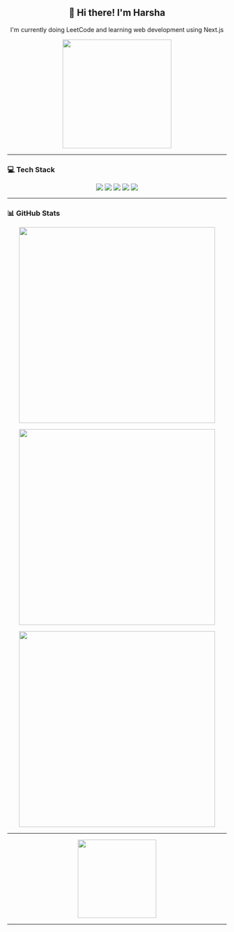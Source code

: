 <h2 align="center">👋 Hi there! I'm Harsha</h2>

<p align="center">
  I'm currently doing LeetCode and learning web development using Next.js
</p>

<p align="center">
  <img src="https://media.giphy.com/media/qgQUggAC3Pfv687qPC/giphy.gif" width="250" />
</p>

---

### 💻 Tech Stack

<p align="center">
  <img src="https://img.shields.io/badge/c++-%2300599C.svg?style=flat-square&logo=c%2B%2B&logoColor=white"/>
  <img src="https://img.shields.io/badge/javascript-%23323330.svg?style=flat-square&logo=javascript&logoColor=%23F7DF1E"/>
  <img src="https://img.shields.io/badge/netlify-%23000000.svg?style=flat-square&logo=netlify&logoColor=#00C7B7"/>
  <img src="https://img.shields.io/badge/MongoDB-%234ea94b.svg?style=flat-square&logo=mongodb&logoColor=white"/>
  <img src="https://img.shields.io/badge/adobe%20photoshop-%2331A8FF.svg?style=flat-square&logo=adobe%20photoshop&logoColor=white"/>
</p>

---

### 📊 GitHub Stats

<p align="center">
  <img src="https://github-readme-stats.vercel.app/api?username=harsha007009&theme=aura&hide_border=true&show_icons=true&include_all_commits=true&count_private=true" width="450" />
</p>

<p align="center">
  <img src="https://nirzak-streak-stats.vercel.app/?user=harsha007009&theme=aura&hide_border=true" width="450" />
</p>

<p align="center">
  <img src="https://github-readme-stats.vercel.app/api/top-langs/?username=harsha007009&theme=aura&hide_border=true&layout=compact" width="450" />
</p>

---

<p align="center">
  <img src="https://media.giphy.com/media/13HgwGsXF0aiGY/giphy.gif" width="180"/>
</p>

---

<!-- Proudly created with GPRM ( https://gprm.itsvg.in ) -->
